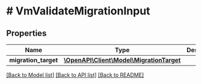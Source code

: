 # # VmValidateMigrationInput

## Properties

Name | Type | Description | Notes
------------ | ------------- | ------------- | -------------
**migration_target** | [**\OpenAPI\Client\Model\MigrationTarget**](MigrationTarget.md) |  |

[[Back to Model list]](../../README.md#models) [[Back to API list]](../../README.md#endpoints) [[Back to README]](../../README.md)
